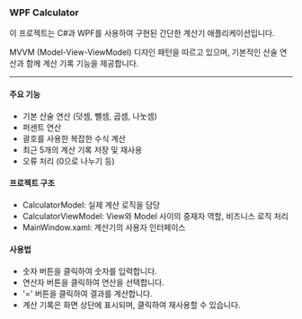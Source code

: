 ### WPF Calculator
이 프로젝트는 C#과 WPF를 사용하여 구현된 간단한 계산기 애플리케이션입니다. 

MVVM (Model-View-ViewModel) 디자인 패턴을 따르고 있으며, 기본적인 산술 연산과 함께 계산 기록 기능을 제공합니다.

---

#### 주요 기능

 - 기본 산술 연산 (덧셈, 뺄셈, 곱셈, 나눗셈)
 - 퍼센트 연산
 - 괄호를 사용한 복잡한 수식 계산
 - 최근 5개의 계산 기록 저장 및 재사용
 - 오류 처리 (0으로 나누기 등)

#### 프로젝트 구조

 - CalculatorModel: 실제 계산 로직을 담당
 - CalculatorViewModel: View와 Model 사이의 중재자 역할, 비즈니스 로직 처리
 - MainWindow.xaml: 계산기의 사용자 인터페이스

#### 사용법

 - 숫자 버튼을 클릭하여 숫자를 입력합니다.
 - 연산자 버튼을 클릭하여 연산을 선택합니다.
 - '=' 버튼을 클릭하여 결과를 계산합니다.
 - 계산 기록은 화면 상단에 표시되며, 클릭하여 재사용할 수 있습니다.

